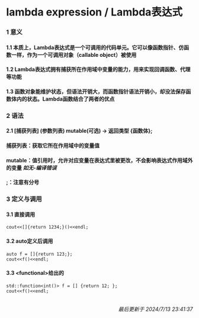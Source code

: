 # lambda expression / Lambda表达式<br>
### 1 意义<br>
#### 1.1 本质上，Lambda表达式是一个可调用的代码单元。它可以像函数指针、仿函数一样，作为一个可调用对象（callable object）被使用<br>
#### 1.2 Lambda表达式拥有捕获所在作用域中变量的能力，用来实现回调函数、代理等功能<br>
#### 1.3 函数对象能维护状态，但语法开销大，而函数指针语法开销小，却没法保存函数体内的状态。Lambda函数结合了两者的优点<br>
### 2 语法<br>
#### 2.1 [捕获列表] (参数列表) mutable(可选) -> 返回类型 {函数体};<br>
#### 捕获列表：获取它所在作用域中的变量值<br>
#### mutable：值引用时，允许对应变量在表达式里被更改，不会影响表达式作用域外的变量   *如无-编译错误*<br>
#### ;：注意有分号<br>
### 3 定义与调用<br>
#### 3.1 直接调用<br>
```cout<<[]{return 1234;}()<<endl;```<br>
#### 3.2 auto定义后调用<br>
```auto f = []{return 123;};```<br>
```cout<<f()<<endl;```<br>
#### 3.3 \<functional>给出的<br>
```std::function<int()> f = [] {return 12; };```<br>
```cout<<f()<<endl;```<br>
<br><p align="right">*最后更新于 2024/7/13 23:41:37*